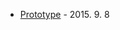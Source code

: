 * [Prototype](https://github.com/pjc0247/Merona.cs/commit/586985612f8c2f9506ec0b6237025d46d7ccbe19) - 2015. 9. 8
